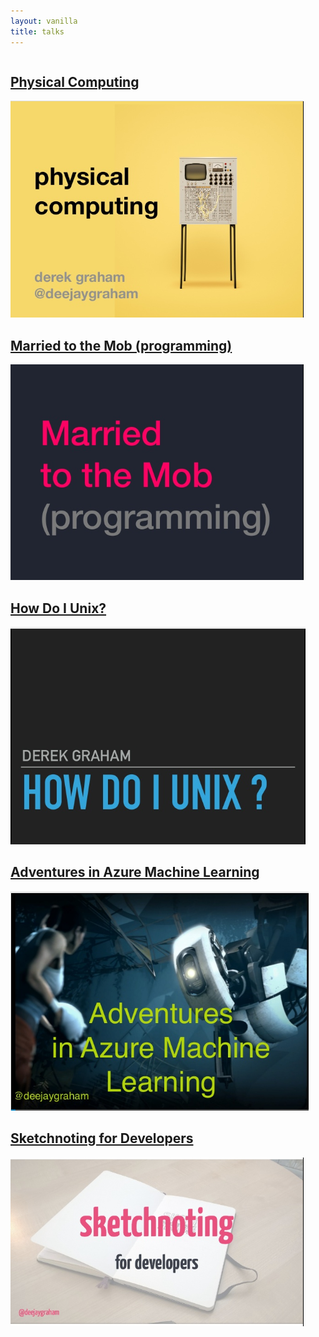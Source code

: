 ```yaml
---
layout: vanilla
title: talks
---
```

<div class="container">
	<div class="row">
		<div class="four columns" role="main">
			<article class="post">
				<a href="https://www.slideshare.net/deejaygraham/physical-computing-91152232">
				<h2>Physical Computing</h2>
				<img src="/img/posts/talks/physical-computing.png" />
				</a>		
			</article>
		</div>
		<div class="four columns" role="main">
			<article class="post">
				<a href="https://www.slideshare.net/deejaygraham/married-to-the-mob-programming">
				<h2>Married to the Mob (programming)</h2>
				<img src="/img/posts/talks/married-to-the-mob-programming.png" />
				</a>		
			</article>
		</div>
		<div class="four columns" role="main">
			<article class="post">
				<a href="https://www.slideshare.net/deejaygraham/how-do-i-unix">
				<h2>How Do I Unix?</h2>
				<img src="/img/posts/talks/how-do-i-unix.png" />
				</a>		
			</article>
		</div>
	</div>
	<div class="row">
		<div class="four columns" role="main">
			<article class="post">
				<a href="https://www.slideshare.net/deejaygraham/adventures-in-azure-machine-learning-from-ne-bytes">
				<h2>Adventures in Azure Machine Learning</h2>
				<img src="/img/posts/talks/adventures-in-azure-machine-learning.png" />
				</a>		
			</article>
		</div>
		<div class="four columns" role="main">
			<article class="post">
				<a href="https://www.slideshare.net/deejaygraham/sketchnoting-for-developers-at-ddd-north-2015">
				<h2>Sketchnoting for Developers</h2>
				<img src="/img/posts/talks/sketchnoting-for-developers.png" />
				</a>		
			</article>
		</div>
	</div>
	
	
</div>	




